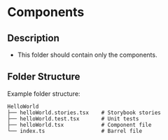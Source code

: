 # Components

## Description

- This folder should contain only the components.

## Folder Structure

Example folder structure:

```
HelloWorld
├── helloWorld.stories.tsx    # Storybook stories
├── helloWorld.test.tsx       # Unit tests
├── helloWorld.tsx            # Component file
└── index.ts                  # Barrel file
```
